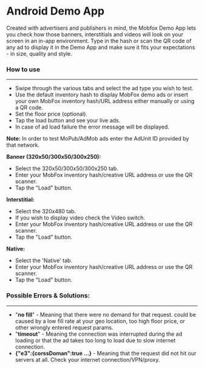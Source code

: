 
# Android Demo App

Created with advertisers and publishers in mind, the Mobfox Demo App lets you check how those banners, interstitials and videos will look on your screen in an in-app environment. Type in the hash or scan the QR code of any ad to display it in the Demo App and make sure it fits your expectations - in size, quality and style.

### How to use
***
* Swipe through the various tabs and select the ad type you wish to test.
* Use the default inventory hash to display MobFox demo ads or insert your own MobFox inventory hash/URL address either manually or using a QR code.
* Set the floor price (optional).
* Tap the load button and see your live ads.
* In case of ad load failure the error message will be displayed.

**Note:** In order to test MoPub/AdMob ads enter the AdUnit ID provided by that network.

**Banner (320x50/300x50/300x250):**
* Select the 320x50/300x50/300x250 tab.
* Enter your MobFox inventory hash/creative URL address or use the QR scanner.
* Tap the "Load" button.

**Interstitial:**
* Select the 320x480 tab.
* If you wish to display video check the Video switch.
* Enter your MobFox inventory hash/creative URL address or use the QR scanner.
* Tap the "Load" button.

**Native:**
* Select the 'Native' tab.
* Enter your MobFox inventory hash/creative URL address or use the QR scanner.
* Tap the "Load" button.

### Possible Errors & Solutions:
***
- "**no fill**" - Meaning that there were no demand for that request. 
could be caused by a low fill rate at your geo location, too high floor price, or other wrongly entered request params.
- "**timeout**" - Meaning the connection was interrupted during the ad loading or that the ad takes too long to load due to slow internet connection.
- **{"e3":{corssDoman":true ...}** - Meaning that the request did not hit our servers at all. Check your internet connection/VPN/proxy.
